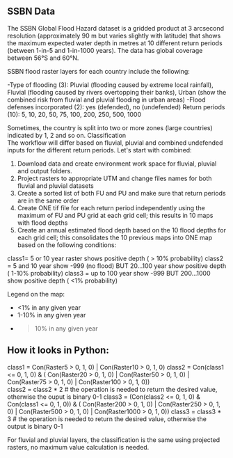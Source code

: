 ## SSBN Data
The SSBN Global Flood Hazard dataset is a gridded product at 3 arcsecond resolution (approximately 90 m but varies slightly with latitude) that shows the maximum expected water depth in metres at 10 different return periods (between 1-in-5 and 1-in-1000 years). The data has global coverage between 56°S and 60°N.

SSBN flood raster layers for each country include the following:

-Type of flooding (3): Pluvial (flooding caused by extreme local rainfall), Fluvial (flooding caused by rivers overtopping their banks), Urban (show the combined risk from fluvial and pluvial flooding in urban areas)
-Flood defenses incorporated (2): yes (defended), no (undefended)
Return periods (10): 5, 10, 20, 50, 75, 100, 200, 250, 500, 1000

Sometimes, the country is split into two or more zones (large countries) indicated by 1, 2 and so on.
Classification  
The workflow will differ based on fluvial, pluvial and combined undefended inputs for the different return periods. Let's start with combined:

1. Download data and create environment work space for fluvial, pluvial and output folders.
2. Project rasters to appropriate UTM and change files names for both fluvial and pluvial datasets
3. Create a sorted list of both FU and PU and make sure that return periods are in the same order
4. Create ONE tif file for each return period independently using the maximum of FU and PU grid at each grid cell; this results in 10 maps with flood depths
5. Create an annual estimated flood depth based on the 10 flood depths for each grid cell; this consolidates the 10 previous maps into ONE map based on the following conditions:

class1= 5 or 10 year raster shows positive depth ( > 10% probability)
class2 = 5 and 10 year show -999 (no flood) BUT 20...100 year show positive depth ( 1-10% probability) 
class3 = up to 100 year show  -999 BUT 200...1000 show positive depth ( <1% probability)

Legend on the map:
- <1% in any given year 
- 1-10% in any given year 
- >10% in any given year 

## How it looks in Python:

class1 = Con(Raster5 > 0, 1, 0)  |  Con(Raster10  >  0, 1, 0) 
class2 = Con(class1 <= 0,  1, 0)   &    (  Con(Raster20  >  0, 1, 0) |  Con(Raster50  >  0, 1, 0)  |  Con(Raster75  >  0, 1, 0) | Con(Raster100  >  0, 1, 0))  
class2 = class2 * 2 # the operation is needed to return the desired value, otherwise the ouput is binary 0-1
class3 = (Con(class2 <= 0, 1, 0)    &  Con(class1  <= 0,  1, 0))  &  (  Con(Raster200  >  0, 1, 0) |  Con(Raster250  >  0, 1, 0) |  Con(Raster500  >  0, 1, 0)  |  Con(Raster1000  >  0, 1, 0)) 
class3 = class3 * 3 # the operation is needed to return the desired value, otherwise the output is binary 0-1

For fluvial and pluvial layers, the classification is the same using projected rasters, no maximum value calculation is needed.

